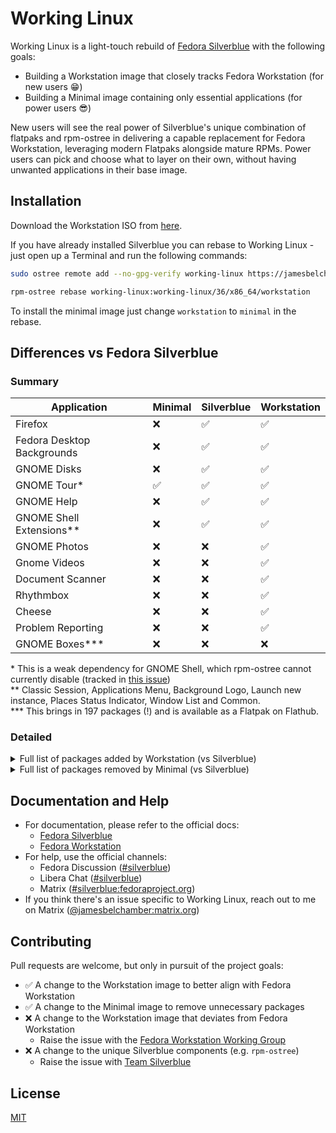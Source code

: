 # Working Linux

Working Linux is a light-touch rebuild of [Fedora Silverblue](https://silverblue.fedoraproject.org/) with the following goals:

- Building a Workstation image that closely tracks Fedora Workstation (for new users 😁)
- Building a Minimal image containing only essential applications (for power users 😎)

New users will see the real power of Silverblue's unique combination of flatpaks and rpm-ostree in delivering a capable replacement for Fedora Workstation, leveraging modern Flatpaks alongside mature RPMs. Power users can pick and choose what to layer on their own, without having unwanted applications in their base image.

## Installation

Download the Workstation ISO from [here](https://jamesbelchamber.github.io/working-linux/iso).

If you have already installed Silverblue you can rebase to Working Linux - just open up a Terminal and run the following commands:

```bash
sudo ostree remote add --no-gpg-verify working-linux https://jamesbelchamber.github.io/working-linux

rpm-ostree rebase working-linux:working-linux/36/x86_64/workstation
```

To install the minimal image just change `workstation` to `minimal` in the rebase.

## Differences vs Fedora Silverblue

### Summary

| Application                | Minimal | Silverblue | Workstation |
|----------------------------|---------|------------|-------------|
| Firefox                    | ❌       | ✅          | ✅           |
| Fedora Desktop Backgrounds | ❌       | ✅          | ✅           |
| GNOME Disks                | ❌       | ✅          | ✅           |
| GNOME Tour*                | ✅       | ✅          | ✅           |
| GNOME Help                 | ❌       | ✅          | ✅           |
| GNOME Shell Extensions**   | ❌       | ✅          | ✅           |
| GNOME Photos               | ❌       | ❌          | ✅           |
| Gnome Videos               | ❌       | ❌          | ✅           |
| Document Scanner           | ❌       | ❌          | ✅           |
| Rhythmbox                  | ❌       | ❌          | ✅           |
| Cheese                     | ❌       | ❌          | ✅           |
| Problem Reporting          | ❌       | ❌          | ✅           |
| GNOME Boxes***              | ❌       | ❌          | ❌           |

\* This is a weak dependency for GNOME Shell, which rpm-ostree cannot currently disable (tracked in [this issue](https://github.com/coreos/rpm-ostree/issues/718))  
\** Classic Session, Applications Menu, Background Logo, Launch new instance, Places Status Indicator, Window List and Common.  
\*** This brings in 197 packages (!) and is available as a Flatpak on Flathub.

### Detailed

<details>
<summary>Full list of packages added by Workstation (vs Silverblue)</summary>

```
  LibRaw
  SDL2
  abrt-libs
  augeas-libs
  babl
  baobab
  brasero-libs
  cheese
  deltarpm
  dleyna-connector-dbus
  dleyna-core
  dleyna-renderer
  dleyna-server
  dnf-data
  flexiblas
  flexiblas-netlib
  flexiblas-openblas-openmp
  frei0r-plugins
  gavl
  gegl04
  gfbgraph
  gnome-abrt
  gnome-online-miners
  gnome-photos
  gnome-video-effects
  gom
  grilo
  grilo-plugins
  gstreamer1-plugins-good-gtk
  imath
  jasper-libs
  libcomps
  libdazzle
  libdecor
  libdmapsharing
  libgdither
  libgfortran
  libgpod
  liboauth
  libpeas
  libpeas-gtk
  libpeas-loader-python3
  libquadmath
  libreport
  libreport-gtk
  libreport-plugin-reportuploader
  libreport-web
  libtomcrypt
  libtommath
  media-player-info
  openblas
  openblas-openmp
  openexr-libs
  python3-beaker
  python3-beautifulsoup4
  python3-cffi
  python3-crypto
  python3-cryptography
  python3-dnf
  python3-gpg
  python3-hawkey
  python3-humanize
  python3-libcomps
  python3-libdnf
  python3-libreport
  python3-lxml
  python3-mako
  python3-markupsafe
  python3-paste
  python3-ply
  python3-pyOpenSSL
  python3-pycparser
  python3-soupsieve
  python3-tempita
  python3-unbound
  rhythmbox
  rpm-plugin-systemd-inhibit
  satyr
  sg3_utils-libs
  simple-scan
  suitesparse
  tbb
  totem
  unbound-libs
  xmlrpc-c
  xmlrpc-c-client
```
</details>

<details>
<summary>Full list of packages removed by Minimal (vs Silverblue)</summary>

```
  desktop-backgrounds-gnome
  f36-backgrounds-base
  f36-backgrounds-gnome
  fedora-bookmarks
  firefox
  gnome-classic-session
  gnome-disk-utility
  gnome-shell-extension-apps-menu
  gnome-shell-extension-background-logo
  gnome-shell-extension-common
  gnome-shell-extension-launch-new-instance
  gnome-shell-extension-places-menu
  gnome-shell-extension-window-list
  yelp
  yelp-libs
  yelp-xsl
```
</details>

## Documentation and Help

- For documentation, please refer to the official docs:
  - [Fedora Silverblue](https://docs.fedoraproject.org/en-US/fedora-silverblue/)
  - [Fedora Workstation](https://docs.fedoraproject.org/en-US/fedora/latest/)
- For help, use the official channels:
  - Fedora Discussion ([#silverblue](https://discussion.fedoraproject.org/tag/silverblue))
  - Libera Chat ([#silverblue](https://web.libera.chat/#silverblue))
  - Matrix ([#silverblue:fedoraproject.org](https://matrix.to/#/#silverblue:fedoraproject.org))
- If you think there's an issue specific to Working Linux, reach out to me on Matrix ([@jamesbelchamber:matrix.org](https://matrix.to/#/@jamesbelchamber:matrix.org))

## Contributing
Pull requests are welcome, but only in pursuit of the project goals:

- ✅ A change to the Workstation image to better align with Fedora Workstation
- ✅ A change to the Minimal image to remove unnecessary packages
- ❌ A change to the Workstation image that deviates from Fedora Workstation
  - Raise the issue with the [Fedora Workstation Working Group](https://docs.fedoraproject.org/en-US/workstation-working-group/)
- ❌ A change to the unique Silverblue components (e.g. `rpm-ostree`)
  - Raise the issue with [Team Silverblue](https://github.com/fedora-silverblue/issue-tracker/issues)

## License
[MIT](https://choosealicense.com/licenses/mit/)